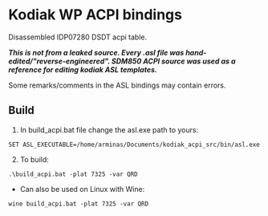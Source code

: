 # Kodiak WP ACPI bindings

Disassembled IDP07280 DSDT acpi table.

***This is not from a leaked source. Every .asl file was hand-edited/"reverse-engineered". SDM850 ACPI source was used as a reference for editing kodiak ASL templates.***

Some remarks/comments in the ASL bindings may contain errors.

## Build
1. In build_acpi.bat file change the asl.exe path to yours:
```
SET ASL_EXECUTABLE=/home/arminas/Documents/kodiak_acpi_src/bin/asl.exe
```

2. To build:
```
.\build_acpi.bat -plat 7325 -var QRD
```
 - Can also be used on Linux with Wine:
 ```
 wine build_acpi.bat -plat 7325 -var QRD
 ```
